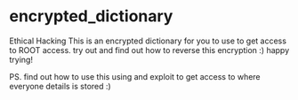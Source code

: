 # encrypted_dictionary
Ethical Hacking
This is an encrypted dictionary for you to use to get access to ROOT access.
try out and find out how to reverse this encryption :)
happy trying!

PS. find out how to use this using and exploit to get access to where everyone details is stored :)
